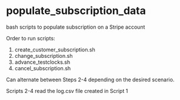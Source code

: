 # populate_subscription_data
bash scripts to populate subscription on a Stripe account


 
 Order to run scripts: 
 1. create_customer_subscription.sh
 2. change_subscription.sh
 3. advance_testclocks.sh
 4. cancel_subscription.sh
 
 Can alternate between Steps 2-4 depending on the desired scenario. 
 
Scripts 2-4 read the log.csv file created in Script 1 
